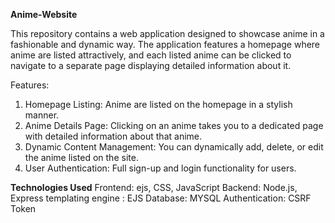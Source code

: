 **Anime-Website**


This repository contains a web application designed to showcase anime in a fashionable and dynamic way. The application features a homepage where anime are listed attractively, and each listed anime can be clicked to navigate to a separate page displaying detailed information about it.

Features:
1) Homepage Listing: Anime are listed on the homepage in a stylish manner.
2) Anime Details Page: Clicking on an anime takes you to a dedicated page with detailed information about that anime.
3) Dynamic Content Management: You can dynamically add, delete, or edit the anime listed on the site.
4) User Authentication: Full sign-up and login functionality for users.

   
**Technologies Used**
Frontend: ejs, CSS, JavaScript
Backend: Node.js, Express
templating engine : EJS
Database: MYSQL
Authentication: CSRF Token
